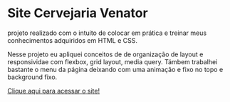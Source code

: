 # Site Cervejaria Venator
projeto realizado com o intuito de colocar em prática e treinar meus conhecimentos adquiridos em HTML e CSS.

Nesse projeto eu apliquei conceitos de de organização de layout e responsividae com flexbox, grid layout, media query. Támbem trabalhei bastante o menu da página deixando com uma animação e fixo no topo e background fixo.

<a href="https://andrem91.github.io/Site-Cervejaria-Venator/" target="_blank">Clique aqui para acessar o site!</a>

